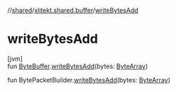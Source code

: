 //[shared](../../index.md)/[xlitekt.shared.buffer](index.md)/[writeBytesAdd](write-bytes-add.md)

# writeBytesAdd

[jvm]\
fun [ByteBuffer](https://docs.oracle.com/javase/8/docs/api/java/nio/ByteBuffer.html).[writeBytesAdd](write-bytes-add.md)(bytes: [ByteArray](https://kotlinlang.org/api/latest/jvm/stdlib/kotlin/-byte-array/index.html))

fun BytePacketBuilder.[writeBytesAdd](write-bytes-add.md)(bytes: [ByteArray](https://kotlinlang.org/api/latest/jvm/stdlib/kotlin/-byte-array/index.html))
